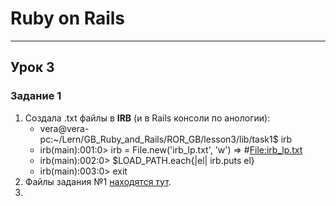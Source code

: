 # Ruby on Rails
***
## Урок 3
### Задание 1
1. Создала .txt файлы в **IRB** (и в Rails консоли по анологии):
    * vera@vera-pc:~/Lern/GB_Ruby_and_Rails/ROR_GB/lesson3/lib/task1$ irb
    * irb(main):001:0> irb = File.new('irb_lp.txt', 'w')
    => #<File:irb_lp.txt>
    * irb(main):002:0> $LOAD_PATH.each{|el| irb.puts el}
    * irb(main):003:0> exit
2. Файлы задания №1 [находятся тут](https://github.com/CeMuPaMuDa/ROR_GB/tree/master/lesson3/lib/task1). 
3. 

   


